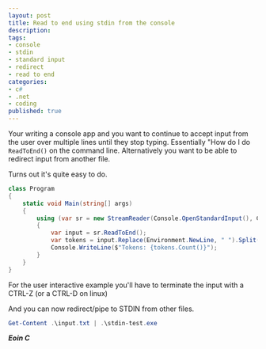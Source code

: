 ```yaml
---
layout: post
title: Read to end using stdin from the console
description: 
tags: 
- console
- stdin
- standard input
- redirect
- read to end
categories: 
- c#
- .net
- coding
published: true
---
```


Your writing a console app and you want to continue to accept input from the user 
over multiple lines until they stop typing. Essentially "How do I do `ReadToEnd()` on the command line. 
Alternatively you want to be able to redirect input from another file.

Turns out it's quite easy to do.

```csharp
class Program
{
    static void Main(string[] args)
    {
        using (var sr = new StreamReader(Console.OpenStandardInput(), Console.InputEncoding))
        {
            var input = sr.ReadToEnd();
            var tokens = input.Replace(Environment.NewLine, " ").Split(' ');
            Console.WriteLine($"Tokens: {tokens.Count()}");
        }
    }
}
```

For the user interactive example you'll have to terminate the input with a CTRL-Z (or a CTRL-D on linux)

And you can now redirect/pipe to STDIN from other files.

```powershell
Get-Content .\input.txt | .\stdin-test.exe
``` 

***Eoin C***
